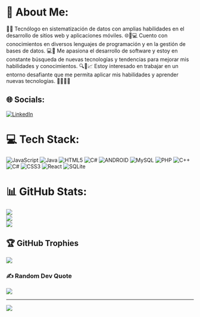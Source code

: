 # 💫 About Me:

👨‍💻 Tecnólogo en sistematización de datos con amplias habilidades en el desarrollo de sitios web y aplicaciones móviles. 🌐📱💻
Cuento con conocimientos en diversos lenguajes de programación y en la gestión de bases de datos. 💻💾 
Me apasiona el desarrollo de software y estoy en constante búsqueda de nuevas
tecnologías y tendencias para mejorar mis habilidades y conocimientos. 🔍🚀📈 
Estoy interesado en trabajar en un entorno desafiante que me permita aplicar mis habilidades y aprender nuevas tecnologías. 💪👨‍🎓👀


## 🌐 Socials:
[![LinkedIn](https://img.shields.io/badge/LinkedIn-%230077B5.svg?logo=linkedin&logoColor=white)](https://linkedin.com/in/jose-luis-hernandez-claros/) 

# 💻 Tech Stack:
![JavaScript](https://img.shields.io/badge/javascript-%23323330.svg?style=for-the-badge&logo=javascript&logoColor=%23F7DF1E) ![Java](https://img.shields.io/badge/java-%23ED8B00.svg?style=for-the-badge&logo=java&logoColor=white) ![HTML5](https://img.shields.io/badge/html5-%23E34F26.svg?style=for-the-badge&logo=html5&logoColor=white) ![C#](https://img.shields.io/badge/c%23-%23239120.svg?style=for-the-badge&logo=c-sharp&logoColor=white) ![ANDROID](https://img.shields.io/badge/android-%2320232a.svg?style=for-the-badge&logo=android&logoColor=%a4c639) ![MySQL](https://img.shields.io/badge/mysql-%2300f.svg?style=for-the-badge&logo=mysql&logoColor=white) ![PHP](https://img.shields.io/badge/php-%23777BB4.svg?style=for-the-badge&logo=php&logoColor=white) ![C++](https://img.shields.io/badge/c++-%2300599C.svg?style=for-the-badge&logo=c%2B%2B&logoColor=white) ![C#](https://img.shields.io/badge/c%23-%23239120.svg?style=for-the-badge&logo=c-sharp&logoColor=white) ![CSS3](https://img.shields.io/badge/css3-%231572B6.svg?style=for-the-badge&logo=css3&logoColor=white) ![React](https://img.shields.io/badge/react-%2320232a.svg?style=for-the-badge&logo=react&logoColor=%2361DAFB) ![SQLite](https://img.shields.io/badge/sqlite-%2307405e.svg?style=for-the-badge&logo=sqlite&logoColor=white)
# 📊 GitHub Stats:
![](https://github-readme-stats.vercel.app/api?username=joseluishernandezclaros&theme=dark&hide_border=false&include_all_commits=true&count_private=false)<br/>
![](https://github-readme-streak-stats.herokuapp.com/?user=joseluishernandezclaros&theme=dark&hide_border=false)<br/>
![](https://github-readme-stats.vercel.app/api/top-langs/?username=joseluishernandezclaros&theme=dark&hide_border=false&include_all_commits=true&count_private=false&layout=compact)

## 🏆 GitHub Trophies
![](https://github-profile-trophy.vercel.app/?username=joseluishernandezclaros&theme=discord&no-frame=false&no-bg=false&margin-w=4)

### ✍️ Random Dev Quote
![](https://quotes-github-readme.vercel.app/api?type=horizontal&theme=radical)

---
[![](https://visitcount.itsvg.in/api?id=joseluishernandezclaros&icon=0&color=0)](https://visitcount.itsvg.in)

<!-- Proudly created with GPRM ( https://gprm.itsvg.in ) -->
